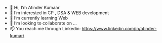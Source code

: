 - 👋 Hi, I’m Atinder Kumaar
- 👀 I’m interested in CP , DSA & WEB development
- 🌱 I’m currently learning Web
- 💞️ I’m looking to collaborate on ...
- 📫 You reach me through Linkedin:  https://www.linkedin.com/in/atinder-kumar/

<!---
atinder11/atinder11 is a ✨ special ✨ repository because its `README.md` (this file) appears on your GitHub profile.
You can click the Preview link to take a look at your changes.
--->
